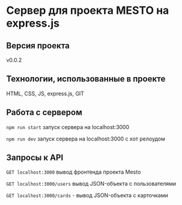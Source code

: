 # Сервер для проекта MESTO на express.js
## Версия проекта
v0.0.2
## Технологии, использованные в проекте
HTML, CSS, JS, express.js, GIT
## Работа с сервером
`npm run start` запуск сервера на localhost:3000  

`npm run dev` запуск сервера на localhost:3000 с хот релоудом  
## Запросы к API
`GET localhost:3000` вывод фронтенда проекта Mesto  

`GET localhost:3000/users` вывод JSON-объекта с пользователями
 
`GET localhost:3000/cards` - вывод JSON-объекта с карточками
